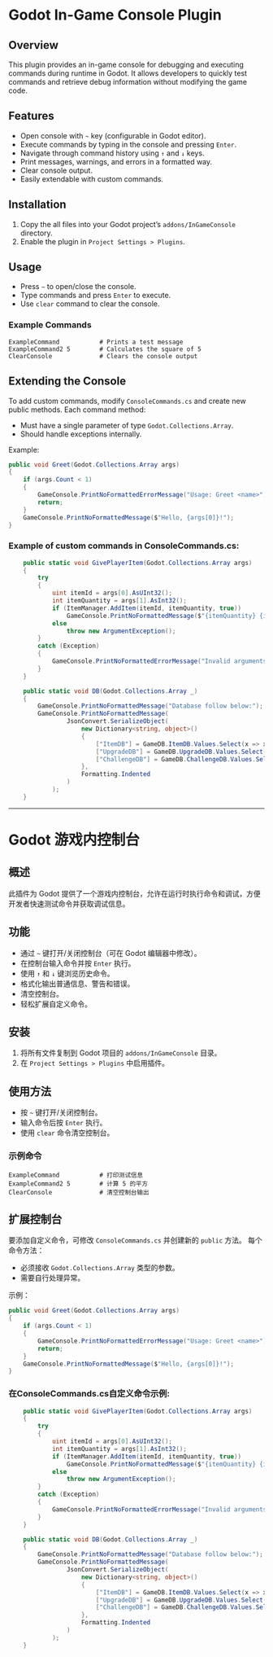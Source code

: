 #  Godot In-Game Console Plugin

## Overview
This plugin provides an in-game console for debugging and executing commands during runtime in Godot. It allows developers to quickly test commands and retrieve debug information without modifying the game code.

## Features
- Open console with `~` key (configurable in Godot editor).
- Execute commands by typing in the console and pressing `Enter`.
- Navigate through command history using `↑` and `↓` keys.
- Print messages, warnings, and errors in a formatted way.
- Clear console output.
- Easily extendable with custom commands.

## Installation
1. Copy the all files into your Godot project’s `addons/InGameConsole` directory.
2. Enable the plugin in `Project Settings > Plugins`.

## Usage
- Press `~` to open/close the console.
- Type commands and press `Enter` to execute.
- Use `clear` command to clear the console.

### Example Commands
```text
ExampleCommand           # Prints a test message
ExampleCommand2 5        # Calculates the square of 5
ClearConsole             # Clears the console output
```

## Extending the Console
To add custom commands, modify `ConsoleCommands.cs` and create new public methods. 
Each command method:
- Must have a single parameter of type `Godot.Collections.Array`.
- Should handle exceptions internally.

Example:
```csharp
public void Greet(Godot.Collections.Array args)
{
    if (args.Count < 1)
    {
        GameConsole.PrintNoFormattedErrorMessage("Usage: Greet <name>");
        return;
    }
    GameConsole.PrintNoFormattedMessage($"Hello, {args[0]}!");
}
```

### Example of custom commands in ConsoleCommands.cs:

```csharp
    public static void GivePlayerItem(Godot.Collections.Array args)
    {
        try
        {
            uint itemId = args[0].AsUInt32();
            int itemQuantity = args[1].AsInt32();
            if (ItemManager.AddItem(itemId, itemQuantity, true))
                GameConsole.PrintNoFormattedMessage($"{itemQuantity} {itemId} given to player inventory!");
            else
                throw new ArgumentException();
        }
        catch (Exception)
        {
            GameConsole.PrintNoFormattedErrorMessage("Invalid arguments! Need to specify valid item name and quantity!");
        }
    }

    public static void DB(Godot.Collections.Array _)
    {
        GameConsole.PrintNoFormattedMessage("Database follow below:");
        GameConsole.PrintNoFormattedMessage(
                JsonConvert.SerializeObject(
                    new Dictionary<string, object>()
                    {
                        ["ItemDB"] = GameDB.ItemDB.Values.Select(x => x.ToJson()),
                        ["UpgradeDB"] = GameDB.UpgradeDB.Values.Select(x => x.ToJson()),
                        ["ChallengeDB"] = GameDB.ChallengeDB.Values.Select(x => x.ToJson())
                    },
                    Formatting.Indented
                )
            );
    }
```

---

# Godot 游戏内控制台

## 概述
此插件为 Godot 提供了一个游戏内控制台，允许在运行时执行命令和调试，方便开发者快速测试命令并获取调试信息。

## 功能
- 通过 `~` 键打开/关闭控制台（可在 Godot 编辑器中修改）。
- 在控制台输入命令并按 `Enter` 执行。
- 使用 `↑` 和 `↓` 键浏览历史命令。
- 格式化输出普通信息、警告和错误。
- 清空控制台。
- 轻松扩展自定义命令。

## 安装
1. 将所有文件复制到 Godot 项目的 `addons/InGameConsole` 目录。
2. 在 `Project Settings > Plugins` 中启用插件。

## 使用方法
- 按 `~` 键打开/关闭控制台。
- 输入命令后按 `Enter` 执行。
- 使用 `clear` 命令清空控制台。

### 示例命令
```text
ExampleCommand           # 打印测试信息
ExampleCommand2 5        # 计算 5 的平方
ClearConsole             # 清空控制台输出
```

## 扩展控制台
要添加自定义命令，可修改 `ConsoleCommands.cs` 并创建新的 `public` 方法。
每个命令方法：
- 必须接收 `Godot.Collections.Array` 类型的参数。
- 需要自行处理异常。

示例：
```csharp
public void Greet(Godot.Collections.Array args)
{
    if (args.Count < 1)
    {
        GameConsole.PrintNoFormattedErrorMessage("Usage: Greet <name>");
        return;
    }
    GameConsole.PrintNoFormattedMessage($"Hello, {args[0]}!");
}
```

### 在ConsoleCommands.cs自定义命令示例:

```csharp
    public static void GivePlayerItem(Godot.Collections.Array args)
    {
        try
        {
            uint itemId = args[0].AsUInt32();
            int itemQuantity = args[1].AsInt32();
            if (ItemManager.AddItem(itemId, itemQuantity, true))
                GameConsole.PrintNoFormattedMessage($"{itemQuantity} {itemId} given to player inventory!");
            else
                throw new ArgumentException();
        }
        catch (Exception)
        {
            GameConsole.PrintNoFormattedErrorMessage("Invalid arguments! Need to specify valid item name and quantity!");
        }
    }

    public static void DB(Godot.Collections.Array _)
    {
        GameConsole.PrintNoFormattedMessage("Database follow below:");
        GameConsole.PrintNoFormattedMessage(
                JsonConvert.SerializeObject(
                    new Dictionary<string, object>()
                    {
                        ["ItemDB"] = GameDB.ItemDB.Values.Select(x => x.ToJson()),
                        ["UpgradeDB"] = GameDB.UpgradeDB.Values.Select(x => x.ToJson()),
                        ["ChallengeDB"] = GameDB.ChallengeDB.Values.Select(x => x.ToJson())
                    },
                    Formatting.Indented
                )
            );
    }
```